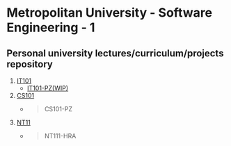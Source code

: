 # Metropolitan University - Software Engineering - 1
## Personal university lectures/curriculum/projects repository

1. [IT101](https://github.com/7aske/uni/tree/master/it101)
	* [IT101-PZ(WIP)](https://7aske.github.io/uni/it101/it101-pz-nikola_tasic_3698)
2. [CS101](https://github.com/7aske/uni/tree/master/cs101)
	* > CS101-PZ
3. [NT11](https://github.com/7aske/uni/tree/master/nt111)
	* > NT111-HRA
